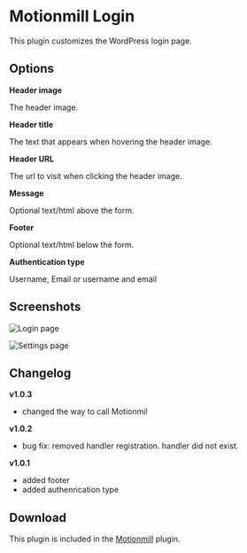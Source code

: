 Motionmill Login
================

This plugin customizes the WordPress login page.

Options
-------

__Header image__

The header image.

__Header title__

The text that appears when hovering the header image.

__Header URL__

The url to visit when clicking the header image.

__Message__

Optional text/html above the form.

__Footer__

Optional text/html below the form.

__Authentication type__

Username, Email or username and email

Screenshots
-----------

![Login page](https://raw.githubusercontent.com/addwittz/motionmill/master/plugins/motionmill-login/screenshot-2.png)

![Settings page](https://raw.githubusercontent.com/addwittz/motionmill/master/plugins/motionmill-login/screenshot-1.png)

Changelog
---------

__v1.0.3__

- changed the way to call Motionmil

__v1.0.2__

- bug fix: removed handler registration. handler did not exist.

__v1.0.1__

- added footer
- added authenrication type

Download
--------

This plugin is included in the [Motionmill](https://github.com/addwittz/motionmill) plugin.
